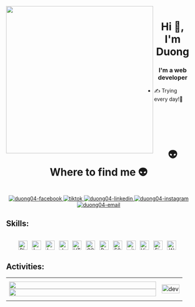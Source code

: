 <img align="left" width="400" src="https://github.githubassets.com/images/modules/profile/profile-first-repo.svg">
<h1 align="center">Hi 👋, I'm Duong</h1>
<p align="center">
  <h3 align="center">I'm a web developer</h3>
</p>


- ✍ Trying every day!💪

<br />
<br />
<br />
<br />

<h1 align="center">👽 Where to find me 👽</h1>
<br>
<div align="center">

  <a href="https://www.facebook.com/profile.php?id=100093887452815" target="_blank">
    <img src="https://img.icons8.com/bubbles/100/000000/facebook-new.png" alt="duong04-facebook" />
  </a>
  <a href="https://www.tiktok.com/@tinhsocode" target="_blank">
    <img src="https://img.icons8.com/?size=100&id=-x2V8Q63DerT&format=png&color=000000" alt="tiktok" />
  </a>
  <a href="https://www.linkedin.com/in/duong-nguyen-thanh-23538427a/" target="_blank">
    <img src="https://img.icons8.com/bubbles/100/000000/linkedin.png" alt="duong04-linkedin" />
  </a>
  <a href="https://www.instagram.com/tinhsocode/" target="_blank">
    <img src="https://img.icons8.com/bubbles/100/000000/instagram.png" alt="duong04-instagram" />
  </a>
  <a href="mailto:duongnt3092004t@gmail.com">
    <img src="https://img.icons8.com/bubbles/100/000000/apple-mail.png" alt="duong04-email" />
  </a>
</div>


## Skills:
<p align="center">
 <br>
<span><img src="https://img.shields.io/badge/PHP-282C34?logo=php&logoColor=777bb4" alt="Php logo" title="PHP" height="25" /></span>
&nbsp;
<span><img src="https://img.shields.io/badge/Laravel-282C34?logo=laravel&logoColor=FF2D20" alt="Laravel logo" title="Laravel" height="25" /></span>
&nbsp;
<span><img src="https://img.shields.io/badge/Mysql-282C34?logo=mysql&logoColor=4479a1" alt="Laravel logo" title="Laravel" height="25" /></span>
&nbsp;
<span><img src="https://img.shields.io/badge/JavaScript-282C34?logo=javascript&logoColor=F7DF1E" alt="JavaScript logo" title="JavaScript" height="25" /></span>
&nbsp;
<span><img src="https://img.shields.io/badge/HTML5-282C34?logo=html5&logoColor=E34F26" alt="HTML5 logo" title="HTML5" height="25" /></span>
&nbsp;
<span><img src="https://img.shields.io/badge/CSS3-282C34?logo=css3&logoColor=1572B6" alt="CSS3 logo" title="CSS3" height="25" /></span>
&nbsp;
<span><img src="https://img.shields.io/badge/Bootstrap-282C34?logo=bootstrap&logoColor=7952B3" alt="Bootstrap logo" title="Bootstrap" height="25" /></span>
&nbsp;
<span><img src="https://img.shields.io/badge/ESLint-282C34?logo=eslint&logoColor=4B32C3" alt="ESLint logo" title="ESLint" height="25" /></span>
&nbsp;
<span><img src="https://img.shields.io/badge/git-282C34?logo=git&logoColor=F05032" alt="git logo" title="git" height="25" /></span>
&nbsp;
<span><img src="https://img.shields.io/badge/VS%20Code-282C34?logo=visual-studio-code&logoColor=007ACC" alt="Visual Studio Code logo" title="Visual Studio Code" height="25" /></span>
&nbsp;
<span><img src="https://img.shields.io/badge/Firebase-282C34?logo=firebase&logoColor=FFCA28" alt="Firebase logo" title="Firebase" height="25" /></span>
&nbsp;
<span><img src="https://img.shields.io/badge/WordPress-282C34?logo=wordPress&logoColor=21759B" alt="WordPress logo" title="WordPress" height="25" /></span>
&nbsp;

<br>

</p>

## Activities:

<table style="width:100%;">
  <tr>
    <td width="400px">
      <a href="#" title="Duong04">
    <img width="100%" align="center" src="https://github-readme-stats.vercel.app/api/top-langs/?username=Duong04&hide=c%23,powershell,Mathematica,Ruby,Objective-C,Objective-C%2b%2b,Cuda&title_color=61dafb&text_color=ffffff&icon_color=61dafb&bg_color=20232a&langs_count=8&layout=compact&border_color=61dafb&hide_border=true" />
  </a>
      <a href="#" title="Duong04">
    <img align="right" width="100%" src="https://github-readme-stats.vercel.app/api?username=Duong04&show_icons=true&theme=react&border_color=61dafb&hide_border=true" />
  </a>
    </td>
    <td>
      <p align="center"> 
        <img src="./57e353468c03daab4846f3c3418f436f.gif" alt="dev" width="100%"/>
      </p>
    </td>
  </tr>
</table>
